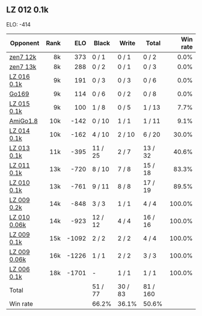 ## LZ 012 0.1k ##

ELO: -414

Opponent | Rank | ELO | Black | Write | Total | Win rate
---------|-----:|----:|-------|-------|-------|-------:
[zen7 12k](zen7%2012k.md) | 8k | 373 | 0 / 1 | 0 / 1 | 0 / 2 | 0.0%
[zen7 13k](zen7%2013k.md) | 8k | 288 | 0 / 2 | 0 / 1 | 0 / 3 | 0.0%
[LZ 016 0.1k](LZ%20016%200.1k.md) | 9k | 191 | 0 / 3 | 0 / 3 | 0 / 6 | 0.0%
[Go169](Go169.md) | 9k | 114 | 0 / 6 | 0 / 2 | 0 / 8 | 0.0%
[LZ 015 0.1k](LZ%20015%200.1k.md) | 9k | 100 | 1 / 8 | 0 / 5 | 1 / 13 | 7.7%
[AmiGo1.8](AmiGo1.8.md) | 10k | -142 | 0 / 10 | 1 / 1 | 1 / 11 | 9.1%
[LZ 014 0.1k](LZ%20014%200.1k.md) | 10k | -162 | 4 / 10 | 2 / 10 | 6 / 20 | 30.0%
[LZ 013 0.1k](LZ%20013%200.1k.md) | 11k | -395 | 11 / 25 | 2 / 7 | 13 / 32 | 40.6%
[LZ 011 0.1k](LZ%20011%200.1k.md) | 13k | -720 | 8 / 10 | 7 / 8 | 15 / 18 | 83.3%
[LZ 010 0.1k](LZ%20010%200.1k.md) | 13k | -761 | 9 / 11 | 8 / 8 | 17 / 19 | 89.5%
[LZ 009 0.2k](LZ%20009%200.2k.md) | 14k | -848 | 3 / 3 | 1 / 1 | 4 / 4 | 100.0%
[LZ 010 0.06k](LZ%20010%200.06k.md) | 14k | -923 | 12 / 12 | 4 / 4 | 16 / 16 | 100.0%
[LZ 009 0.1k](LZ%20009%200.1k.md) | 15k | -1092 | 2 / 2 | 2 / 2 | 4 / 4 | 100.0%
[LZ 009 0.06k](LZ%20009%200.06k.md) | 16k | -1226 | 1 / 1 | 2 / 2 | 3 / 3 | 100.0%
[LZ 006 0.1k](LZ%20006%200.1k.md) | 18k | -1701 | - | 1 / 1 | 1 / 1 | 100.0%
Total | | | 51 / 77 | 30 / 83 | 81 / 160 | 
Win rate| | | 66.2% | 36.1% | 50.6% | 
